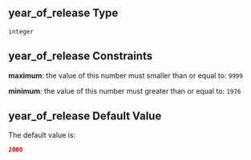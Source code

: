 ## year_of_release Type

`integer`

## year_of_release Constraints

**maximum**: the value of this number must smaller than or equal to: `9999`

**minimum**: the value of this number must greater than or equal to: `1976`

## year_of_release Default Value

The default value is:

```json
2000
```
